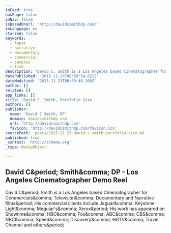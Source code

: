 ```yaml
---
inFeed: true
hasPage: false
inNav: false
isBasedOnUrl: 'http://davidcsmithdp.com/'
inLanguage: en
starred: false
keywords:
  - lapse
  - narrative
  - documentary
  - commercial
  - samples
  - time
description: "David C. Smith is a Los Angeles based Cinematographer for Commercials, Television, Documentary and Narrative films. His commercial clients include Jaguar, Keystone Light, Meguiar's, Xerox. His work has appeared on Showtime, HBO, Fox, ABC, CBS, NBC, Speed, Discovery, HGTV, Travel Channel and others."
datePublished: '2015-11-23T00:59:54.621Z'
dateModified: '2015-11-23T00:59:40.160Z'
author: []
related: []
app_links: []
title: 'David C. Smith, Portfolio Site'
authors: []
publisher:
  name: 'David C Smith, DP'
  domain: davidcsmithdp.com
  url: 'http://davidcsmithdp.com'
  favicon: 'http://davidcsmithdp.com/favicon.ico'
sourcePath: _posts/2015-11-23-david-c-smith-portfolio-site.md
published: true
_context: 'http://schema.org'
_type: MediaObject

---
```

<article style=""><h1>David C&amp;period; Smith&amp;comma; DP - Los Angeles Cinematographer Demo Reel</h1><p>David C&amp;period; Smith is a Los Angeles based Cinematographer for Commercials&amp;comma; Television&amp;comma; Documentary and Narrative films&amp;period; His commercial clients include Jaguar&amp;comma; Keystone Light&amp;comma; Meguiar's&amp;comma; Xerox&amp;period; His work has appeared on Showtime&amp;comma; HBO&amp;comma; Fox&amp;comma; ABC&amp;comma; CBS&amp;comma; NBC&amp;comma; Speed&amp;comma; Discovery&amp;comma; HGTV&amp;comma; Travel Channel and others&amp;period;</p></article>